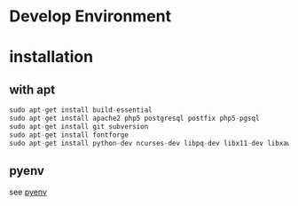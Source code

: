 # Develop Environment


# installation

## with apt

```python
sudo apt-get install build-essential
sudo apt-get install apache2 php5 postgresql postfix php5-pgsql
sudo apt-get install git subversion
sudo apt-get install fontforge
sudo apt-get install python-dev ncurses-dev libpq-dev libx11-dev libxaw7-dev libjpeg-dev libpng12-dev libgif-dev libtiff4-dev
```

## pyenv

see [pyenv](https://github.com/yyuu/pyenv)

